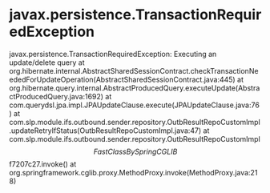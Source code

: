 # javax.persistence.TransactionRequiredException

javax.persistence.TransactionRequiredException: Executing an update/delete query
	at org.hibernate.internal.AbstractSharedSessionContract.checkTransactionNeededForUpdateOperation(AbstractSharedSessionContract.java:445)
	at org.hibernate.query.internal.AbstractProducedQuery.executeUpdate(AbstractProducedQuery.java:1692)
	at com.querydsl.jpa.impl.JPAUpdateClause.execute(JPAUpdateClause.java:76)
	at com.slp.module.ifs.outbound.sender.repository.OutbResultRepoCustomImpl.updateRetryIfStatus(OutbResultRepoCustomImpl.java:47)
	at com.slp.module.ifs.outbound.sender.repository.OutbResultRepoCustomImpl$$FastClassBySpringCGLIB$$f7207c27.invoke(<generated>)
	at org.springframework.cglib.proxy.MethodProxy.invoke(MethodProxy.java:218)



